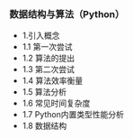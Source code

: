 ### 数据结构与算法（Python）  
* 1.引入概念  
*   1.1 第一次尝试   
*   1.2 算法的提出  
*   1.3 第二次尝试  
*   1.4 算法效率衡量  
*   1.5 算法分析  
*   1.6 常见时间复杂度  
*   1.7 Python内置类型性能分析  
*   1.8 数据结构  

